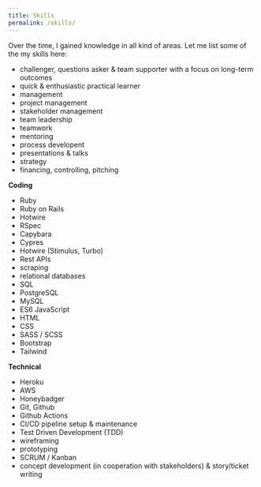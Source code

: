 ```yaml
---
title: Skills
permalink: /skills/
---
```


Over the time, I gained knowledge in all kind of areas. Let me list some of the my skills here:

- challenger, questions asker & team supporter with a focus on long-term outcomes
- quick & enthusiastic practical learner
- management
- project management
- stakeholder management
- team leadership
- teamwork
- mentoring
- process developent
- presentations & talks
- strategy
- financing, controlling, pitching

**Coding**
- Ruby
- Ruby on Rails
- Hotwire
- RSpec
- Capybara
- Cypres
- Hotwire (Stimulus, Turbo)
- Rest APIs
- scraping
- relational databases
- SQL
- PostgreSQL
- MySQL
- ES6 JavaScript
- HTML
- CSS
- SASS / SCSS
- Bootstrap
- Tailwind

**Technical**
- Heroku
- AWS
- Honeybadger
- Git, Github
- Github Actions
- CI/CD pipeline setup & maintenance
- Test Driven Development (TDD)
- wireframing
- prototyping
- SCRUM / Kanban
- concept development (in cooperation with stakeholders) & story/ticket writing

